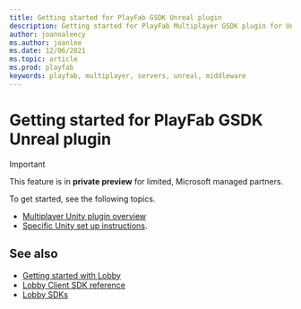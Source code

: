 ```yaml
---
title: Getting started for PlayFab GSDK Unreal plugin
description: Getting started for PlayFab Multiplayer GSDK plugin for Unreal
author: joannaleecy
ms.author: joanlee
ms.date: 12/06/2021
ms.topic: article
ms.prod: playfab
keywords: playfab, multiplayer, servers, unreal, middleware
---
```


# Getting started for PlayFab GSDK Unreal plugin

> [!IMPORTANT]
> This feature is in **private preview** for limited, Microsoft managed partners.

To get started, see the following topics.

* [Multiplayer Unity plugin overview](multiplayer-unity-overview.md)
* [Specific Unity set up instructions](multiplayer-unity-plugin-quickstart.md).

## See also

* [Getting started with Lobby](../lobby-getting-started.md)
* [Lobby Client SDK reference](../playfabmultiplayerreference-cpp/pflobby/pflobby_members.md)
* [Lobby SDKs](../lobby-matchmaking-sdks/lobby-matchmaking-sdks.md)